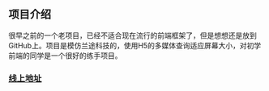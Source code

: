 ## 项目介绍

很早之前的一个老项目，已经不适合现在流行的前端框架了，但是想想还是放到GitHub上。项目是模仿兰途科技的，使用H5的多媒体查询适应屏幕大小，对初学前端的同学是一个很好的练手项目。

### [线上地址](http://www.lantunet.com/)
